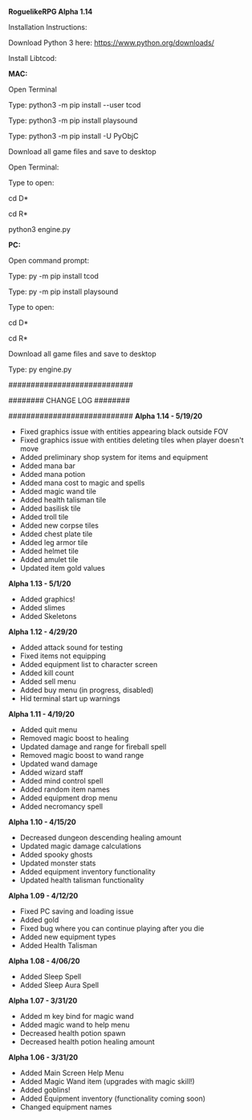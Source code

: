 **RoguelikeRPG Alpha 1.14**

Installation Instructions:

Download Python 3 here: https://www.python.org/downloads/

Install Libtcod:

**MAC:**

Open Terminal

Type: python3 -m pip install --user tcod

Type: python3 -m pip install playsound

Type: python3 -m pip install -U PyObjC

Download all game files and save to desktop

Open Terminal:

Type to open:

cd D*

cd R*

python3 engine.py


**PC:**

Open command prompt:

Type: py -m pip install tcod

Type: py -m pip install playsound

Type to open:

cd D*

cd R*

Download all game files and save to desktop

Type: py engine.py


############################

######## CHANGE LOG ########

############################
**Alpha 1.14 - 5/19/20**
* Fixed graphics issue with entities appearing black outside FOV
* Fixed graphics issue with entities deleting tiles when player doesn't move
* Added preliminary shop system for items and equipment
* Added mana bar
* Added mana potion
* Added mana cost to magic and spells
* Added magic wand tile
* Added health talisman tile
* Added basilisk tile
* Added troll tile
* Added new corpse tiles
* Added chest plate tile
* Added leg armor tile
* Added helmet tile
* Added amulet tile
* Updated item gold values

**Alpha 1.13 - 5/1/20**
* Added graphics!
* Added slimes
* Added Skeletons

**Alpha 1.12 - 4/29/20**
* Added attack sound for testing
* Fixed items not equipping
* Added equipment list to character screen
* Added kill count
* Added sell menu
* Added buy menu (in progress, disabled)
* Hid terminal start up warnings

**Alpha 1.11 - 4/19/20**
* Added quit menu
* Removed magic boost to healing
* Updated damage and range for fireball spell
* Removed magic boost to wand range
* Updated wand damage
* Added wizard staff
* Added mind control spell
* Added random item names
* Added equipment drop menu
* Added necromancy spell

**Alpha 1.10 - 4/15/20**
* Decreased dungeon descending healing amount
* Updated magic damage calculations
* Added spooky ghosts
* Updated monster stats
* Added equipment inventory functionality
* Updated health talisman functionality

**Alpha 1.09 - 4/12/20**
* Fixed PC saving and loading issue
* Added gold
* Fixed bug where you can continue playing after you die
* Added new equipment types
* Added Health Talisman

**Alpha 1.08 - 4/06/20**
* Added Sleep Spell
* Added Sleep Aura Spell

**Alpha 1.07 - 3/31/20**
* Added m key bind for magic wand
* Added magic wand to help menu
* Decreased health potion spawn
* Decreased health potion healing amount

**Alpha 1.06 - 3/31/20**
* Added Main Screen Help Menu
* Added Magic Wand item (upgrades with magic skill!)
* Added goblins!
* Added Equipment inventory (functionality coming soon)
* Changed equipment names
